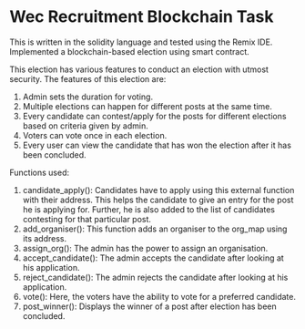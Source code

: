 # Wec Recruitment Blockchain Task

This is written in the solidity language and tested using the Remix IDE. 
Implemented a blockchain-based election using smart contract.

This election has various features to conduct an election with utmost security.
The features of this election are:

1. Admin sets the duration for voting.
2. Multiple elections can happen for different posts at the same time.
3. Every candidate can contest/apply for the posts for different elections based on criteria given by admin.
4. Voters can vote once in each election.
5. Every user can view the candidate that has won the election after it has been concluded.

Functions used:

1. candidate_apply(): Candidates have to apply using this external function with their address. This helps the candidate to give an entry for the post he is applying for. Further, he is also added to the list of candidates contesting for that particular post.
2. add_organiser(): This function adds an organiser to the org_map using its address.
3. assign_org(): The admin has the power to assign an organisation.
4. accept_candidate(): The admin accepts the candidate after looking at his application.
5. reject_candidate(): The admin rejects the candidate after looking at his application. 
6. vote(): Here, the voters have the ability to vote for a preferred candidate.
7. post_winner(): Displays the winner of a post after election has been concluded.
